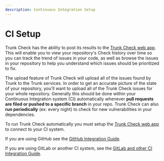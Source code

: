 ```yaml
---
description: Continuous Integration Setup
---
```


# CI Setup

Trunk Check has the ability to post its results to the [Trunk Check web app](https://app.trunk.io/). This will enable you to view your repository's Check history over time so you can track the trend of issues in your code, as well as browse the issues in your repository to help you understand which issues should be prioritized to fix.&#x20;

The upload feature of Trunk Check will upload all of the issues found by Trunk to the Trunk services. In order to get an accurate picture of the state of your repository, you'll want to upload all of the Trunk Check issues for your whole repository. Generally this should be done within your Continuous Integration system (CI) automatically whenever **pull requests are filed or pushed to a specific branch** in your repo. Trunk Check can also **run periodically** (ex: every night) to check for new vulnerabilities in your dependencies.&#x20;

To run Trunk Check automatically you must setup the [Trunk Check web app](https://app.trunk.io/) to connect to your CI system.

If you are using GitHub see the [GitHub Integration Guide](get-started/github-integration.md).&#x20;

If you are using GitLab or another CI system, see the [GitLab and other CI Integration Guide](continuous-integration/gitlab-and-other-ci-integration.md).
